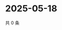 # 2025-05-18

共 0 条

<!-- BEGIN ZHIHUVIDEO -->
<!-- 最后更新时间 Sun May 18 2025 06:09:51 GMT+0800 (China Standard Time) -->

<!-- END ZHIHUVIDEO -->
